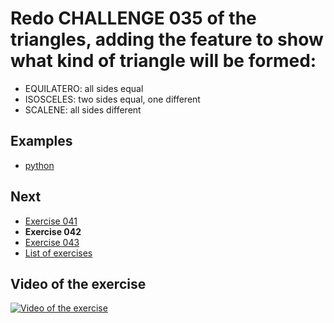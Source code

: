 # Redo CHALLENGE 035 of the triangles, adding the feature to show what kind of triangle will be formed:
- EQUILATERO: all sides equal
- ISOSCELES: two sides equal, one different
- SCALENE: all sides different

## Examples

- [python](python)

## Next

- [Exercise 041](../041)
- **Exercise 042**
- [Exercise 043](../043)
- [List of exercises](../)

## Video of the exercise

[![Video of the exercise](https://img.youtube.com/vi/ZX7sCPjcHA0/maxresdefault.jpg)](https://youtu.be/ZX7sCPjcHA0)
